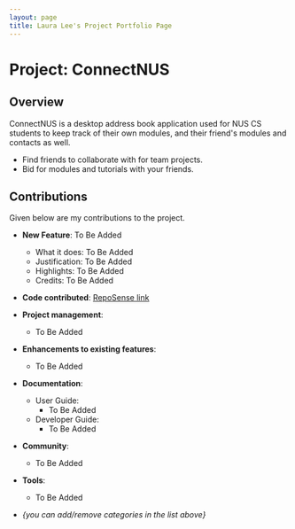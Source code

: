 ```yaml
---
layout: page
title: Laura Lee's Project Portfolio Page
---
```


# Project: ConnectNUS

## Overview
ConnectNUS is a desktop address book application used for NUS CS students to keep track of their own modules,
and their friend's modules and contacts as well.

* Find friends to collaborate with for team projects.
* Bid for modules and tutorials with your friends.

## Contributions
Given below are my contributions to the project.

* **New Feature**: To Be Added
  * What it does: To Be Added
  * Justification: To Be Added
  * Highlights: To Be Added
  * Credits: To Be Added

* **Code contributed**: [RepoSense link](https://nus-cs2103-ay2223s1.github.io/tp-dashboard/?search=leehuiyulaura&breakdown=true&sort=groupTitle&sortWithin=title&since=2022-09-16&timeframe=commit&mergegroup=&groupSelect=groupByRepos&checkedFileTypes=docs~functional-code~test-code~other)

* **Project management**:
  * To Be Added

* **Enhancements to existing features**:
  * To Be Added

* **Documentation**:
  * User Guide:
    * To Be Added
  * Developer Guide:
    * To Be Added

* **Community**:
  * To Be Added

* **Tools**:
  * To Be Added

* _{you can add/remove categories in the list above}_
